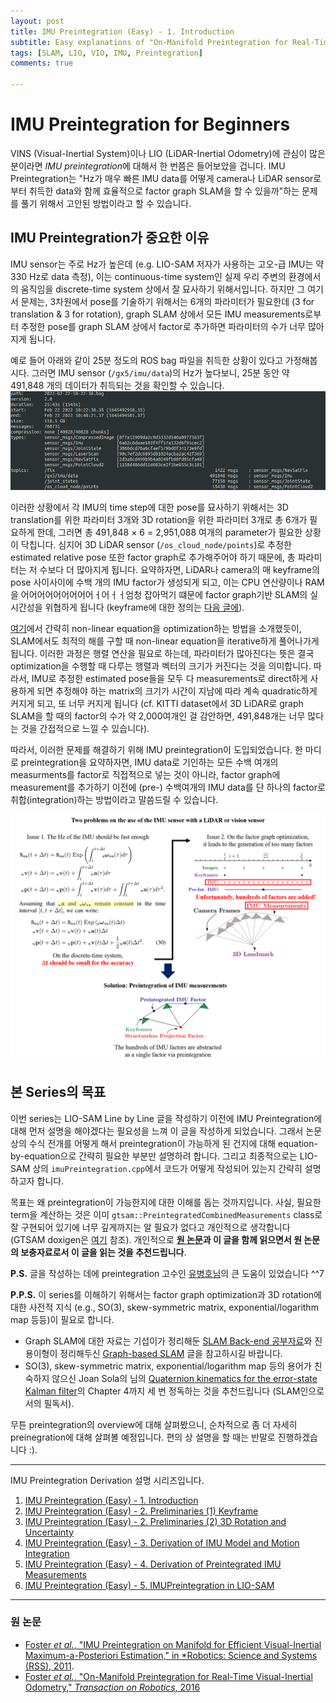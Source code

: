 ```yaml
---
layout: post
title: IMU Preintegration (Easy) - 1. Introduction
subtitle: Easy explanations of "On-Manifold Preintegration for Real-Time Visual-Inertial Odometry"
tags: [SLAM, LIO, VIO, IMU, Preintegration]
comments: true

---
```


# IMU Preintegration for Beginners


VINS (Visual-Inertial System)이나 LIO (LiDAR-Inertial Odometry)에 관심이 많은 분이라면 *IMU preintegration*에 대해서 한 번쯤은 들어보았을 겁니다. IMU Preintegration는 "Hz가 매우 빠른 IMU data를 어떻게 camera나 LiDAR sensor로부터 취득한 data와 함께 효율적으로 factor graph SLAM을 할 수 있을까"하는 문제를 풀기 위해서 고안된 방법이라고 할 수 있습니다. 

## IMU Preintegration가 중요한 이유

IMU sensor는 주로 Hz가 높은데 (e.g. LIO-SAM 저자가 사용하는 고오-급 IMU는 약 330 Hz로 data 측정), 이는 continuous-time system인 실제 우리 주변의 환경에서의 움직임을 discrete-time system 상에서 잘 묘사하기 위해서입니다. 하지만 그 여기서 문제는, 3차원에서 pose를 기술하기 위해서는 6개의 파라미터가 필요한데 (3 for translation & 3 for rotation), graph SLAM 상에서 모든 IMU measurements로부터 추정한 pose를 graph SLAM 상에서 factor로 추가하면 파라미터의 수가 너무 많아지게 됩니다.


예로 들어 아래와 같이 25분 정도의 ROS bag 파일을 취득한 상황이 있다고 가정해봅시다. 그러면 IMU sensor (`/gx5/imu/data`)의 Hz가 높다보니, 25분 동안 약 491,848 개의 데이터가 취득되는 것을 확인할 수 있습니다. 
![](/img/preintegration/imu_characteristics_cut2.png)

이러한 상황에서 각 IMU의 time step에 대한 pose를 묘사하기 위해서는 3D translation를 위한 파라미터 3개와 3D rotation을 위한 파라미터 3개로 총 6개가 필요하게 한데, 그러면 총 491,848 × 6 = 2,951,088 여개의 parameter가 필요한 상황이 닥칩니다. 심지어 3D LiDAR sensor (`/os_cloud_node/points`)로 추정한 estimated relative pose 또한 factor graph로 추가해주어야 하기 때문에, 총 파라미터는 저 수보다 더 많아지게 됩니다. 요약하자면, LiDAR나 camera의 매 keyframe의 pose 사이사이에 수백 개의 IMU factor가 생성되게 되고, 이는 CPU 연산량이나 RAM을 어어어어어어어어어ㅓ어ㅓㅓ엄청 잡아먹기 떄문에 factor graph기반 SLAM의 실시간성을 위협하게 됩니다 (keyframe에 대한 정의는 [다음 글에](https://limhyungtae.github.io/2022-04-01-IMU-Preintegration-(Easy)-2.-Preliminaries-(1)-Keyframe/)).

[여기](https://limhyungtae.github.io/2022-03-27-LeGO-LOAM-Line-by-Line-3.-FeatureAssociation-(3)/)에서 간략히 non-linear equation을 optimization하는 방법을 소개했듯이, SLAM에서도 최적의 해를 구할 때 non-linear equation을 iterative하게 풀어나가게 됩니다. 이러한 과정은 행렬 연산을 필요로 하는데, 파라미터가 많아진다는 뜻은 결국 optimization을 수행할 때 다루는 행렬과 벡터의 크기가 커진다는 것을 의미합니다. 따라서, IMU로 추정한 estimated pose들을 모두 다 measurements로 direct하게 사용하게 되면 추정해야 하는 matrix의 크기가 시간이 지남에 따라 계속 quadratic하게 커지게 되고, 또 너무 커지게 됩니다 (cf. KITTI dataset에서 3D LiDAR로 graph SLAM을 할 때의 factor의 수가 약 2,000여개인 걸 감안하면, 491,848개는 너무 많다는 것을 간접적으로 느낄 수 있습니다).

따라서, 이러한 문제를 해결하기 위해 IMU preintegration이 도입되었습니다. 한 마디로 preintegration을 요약하자면, IMU data로 기인하는 모든 수백 여개의 measurments를 factor로 직접적으로 넣는 것이 아니라, factor graph에 measurement를 추가하기 이전에 (pre-) 수백여개의 IMU data를 단 하나의 factor로 취합(integration)하는 방법이라고 말씀드릴 수 있습니다.

![](/img/preintegration/overview.png)


## 본 Series의 목표

이번 series는 LIO-SAM Line by Line 글을 작성하기 이전에 IMU Preintegration에 대해 먼저 설명을 해야겠다는 필요성을 느껴 이 글을 작성하게 되었습니다. 그래서 논문 상의 수식 전개를 어떻게 해서 preintegration이 가능하게 된 건지에 대해 equation-by-equation으로 간략히 필요한 부분만 설명하려 합니다. 그리고 최종적으로는 LIO-SAM 상의 `imuPreintegration.cpp`에서 코드가 어떻게 작성되어 있는지 간략히 설명하고자 합니다.

목표는 왜 preintegration이 가능한지에 대한 이해를 돕는 것까지입니다. 사실, 필요한 term을 계산하는 것은 이미 `gtsam::PreintegratedCombinedMeasurements` class로 잘 구현되어 있기에 너무 깊게까지는 알 필요가 없다고 개인적으로 생각합니다 (GTSAM doxigen은 [여기](https://gtsam.org/doxygen/4.0.0/a03435.html) 참조). 개인적으로 **[원 논문](https://rpg.ifi.uzh.ch/docs/TRO16_forster.pdf)과 이 글을 함께 읽으면서 원 논문의 보충자료로서 이 글을 읽는 것을 추천드립니다**.

**P.S.** 글을 작성하는 데에 preintegration 고수인 [유병호님](https://urobot.kaist.ac.kr/url_teams/byeonghoyu/)의 큰 도움이 있었습니다 ^^7

**P.P.S.** 이 series를 이해하기 위해서는 factor graph optimization과 3D rotation에 대한 사전적 지식 (e.g., SO(3), skew-symmetric matrix, exponential/logarithm map 등등)이 필요로 합니다. 
* Graph SLAM에 대한 자료는 기섭이가 정리해둔 [SLAM Back-end 공부자료](https://gisbi-kim.github.io/blog/2021/10/03/slam-textbooks.html?fbclid=IwAR0NRvyHQhy6HaIIGMPudq4Mq34b1tQ_l5k3fEijHdk6KECTFsSHDBGhD8E)와 진용이형이 정리해두신 [Graph-based SLAM](http://jinyongjeong.github.io/2017/02/26/lec13_Least_square_SLAM/#:~:text=Graph%2Dbased%20SLAM%EC%9D%80%20%EB%A1%9C%EB%B4%87,%EC%A0%95%EB%B3%B4%EC%9D%B4%EB%A9%B0%20constraint%EB%9D%BC%EA%B3%A0%20%ED%95%9C%EB%8B%A4.) 글을 참고하시길 바랍니다.
* SO(3), skew-symmetric matrix, exponential/logarithm map 등의 용어가 친숙하지 않으신 Joan Sola의 님의 [Quaternion kinematics for the error-state Kalman filter](https://arxiv.org/abs/1711.02508)의 Chapter 4까지 세 번 정독하는 것을 추천드립니다 (SLAM인으로서의 필독서).


무튼 preintegration의 overview에 대해 살펴봤으니, 순차적으로 좀 더 자세히 preinegration에 대해 살펴볼 예정입니다. 편의 상 설명을 할 때는 반말로 진행하겠습니다 :).

---

IMU Preintegration Derivation 설명 시리즈입니다.

1. [IMU Preintegration (Easy) - 1. Introduction](https://limhyungtae.github.io/2022-04-01-IMU-Preintegration-(Easy)-1.-Introduction/)
2. [IMU Preintegration (Easy) - 2. Preliminaries (1) Keyframe](https://limhyungtae.github.io/2022-04-01-IMU-Preintegration-(Easy)-2.-Preliminaries-(1)-Keyframe/)
3. [IMU Preintegration (Easy) - 2. Preliminaries (2) 3D Rotation and Uncertainty](https://limhyungtae.github.io/2022-04-01-IMU-Preintegration-(Easy)-2.-Preliminaries-(2)-3D-Rotation-and-Uncertainty/)
4. [IMU Preintegration (Easy) - 3. Derivation of IMU Model and Motion Integration](https://limhyungtae.github.io/2022-04-01-IMU-Preintegration-(Easy)-3.-Derivation-of-IMU-Model-and-Motion-Integration/)
5. [IMU Preintegration (Easy) - 4. Derivation of Preintegrated IMU Measurements](https://limhyungtae.github.io/2022-04-01-IMU-Preintegration-(Easy)-4.-Derivation-of-Preintegrated-IMU-Measurements/)
6. [IMU Preintegration (Easy) - 5. IMUPreintegration in LIO-SAM](https://limhyungtae.github.io/2022-04-01-IMU-Preintegration-(Easy)-5.-IMUPreintegration-in-LIO-SAM/)
 

---


### 원 논문

* [Foster *et al.*, "IMU Preintegration on Manifold for Efficient
Visual-Inertial Maximum-a-Posteriori Estimation," in *Robotics: Science and Systems (RSS), 2011](http://www.roboticsproceedings.org/rss11/p06.pdf).
* [Foster *et al.*, "On-Manifold Preintegration for Real-Time
Visual-Inertial Odometry," *Transaction on Robotics*, 2016](https://rpg.ifi.uzh.ch/docs/TRO16_forster.pdf)